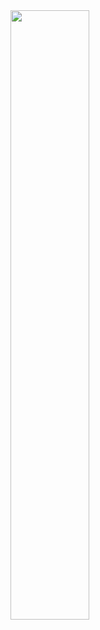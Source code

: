 <img width="50%" src="https://github.com/sophiagu/a-diary/assets/14866379/6ee18ca7-6fca-499f-bac9-a9c1579b3dd7">